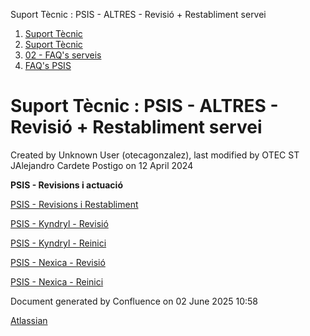 Suport Tècnic : PSIS - ALTRES - Revisió + Restabliment servei  

1.  [Suport Tècnic](index.html)
2.  [Suport Tècnic](13893782.html)
3.  [02 - FAQ's serveis](26313393.html)
4.  [FAQ's PSIS](28706373.html)

Suport Tècnic : PSIS - ALTRES - Revisió + Restabliment servei
=============================================================

Created by Unknown User (otecagonzalez), last modified by OTEC ST JAlejandro Cardete Postigo on 12 April 2024

**PSIS - Revisions i actuació**

[PSIS - Revisions i Restabliment](PSIS---Revisions-i-Restabliment_41521345.html)

[PSIS - Kyndryl - Revisió](41520927.html)

[PSIS - Kyndryl - Reinici](PSIS---Kyndryl---Reinici_41520926.html)

[PSIS - Nexica - Revisió](41521428.html)

[PSIS - Nexica - Reinici](PSIS---Nexica---Reinici_41521423.html)

Document generated by Confluence on 02 June 2025 10:58

[Atlassian](http://www.atlassian.com/)